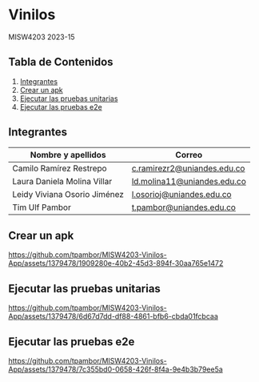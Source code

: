 # Vinilos
MISW4203 2023-15

## Tabla de Contenidos

1. [Integrantes](#integrantes)
2. [Crear un apk](#crear-un-apk)
3. [Ejecutar las pruebas unitarias](#ejecutar-las-pruebas-unitarias)
4. [Ejecutar las pruebas e2e](#ejecutar-las-pruebas-e2e)

## Integrantes
| Nombre y apellidos | Correo|
| --- | --- |
| Camilo Ramírez Restrepo​ | c.ramirezr2@uniandes.edu.co |
| Laura Daniela Molina Villar​ | ld.molina11@uniandes.edu.co |
| Leidy Viviana Osorio Jiménez​ | l.osorioj@uniandes.edu.co |
| Tim Ulf Pambor | t.pambor@uniandes.edu.co |

## Crear un apk

https://github.com/tpambor/MISW4203-Vinilos-App/assets/1379478/1909280e-40b2-45d3-894f-30aa765e1472

## Ejecutar las pruebas unitarias

https://github.com/tpambor/MISW4203-Vinilos-App/assets/1379478/6d67d7dd-df88-4861-bfb6-cbda01fcbcaa

## Ejecutar las pruebas e2e

https://github.com/tpambor/MISW4203-Vinilos-App/assets/1379478/7c355bd0-0658-426f-8f4a-9e4b3b79ee5a
